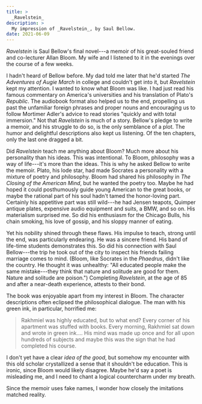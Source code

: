```yaml
---
title: >
  _Ravelstein_
description: >
  My impression of _Ravelstein_, by Saul Bellow.
date: 2021-06-09
---
```


_Ravelstein_ is Saul Bellow's final novel---a memoir of his great-souled friend and co-lecturer Allan Bloom. My wife and I listened to it in the evenings over the course of a few weeks.

I hadn't heard of Bellow before. My dad told me later that he'd started _The Adventures of Augie March_ in college and couldn't get into it, but _Ravelstein_ kept my attention. I wanted to know what Bloom was like. I had just read his famous commentary on America's universities and his translation of Plato's _Republic_. The audiobook format also helped us to the end, propelling us past the unfamiliar foreign phrases and proper nouns and encouraging us to follow Mortimer Adler's advice to read stories "quickly and with total immersion." Not that _Ravelstein_ is much of a story. Bellow's pledge to write a memoir, and his struggle to do so, is the only semblance of a plot. The humor and delightful descriptions also kept us listening. Of the ten chapters, only the last one dragged a bit.

Did _Ravelstein_ teach me anything about Bloom? Much more about his personality than his ideas. This was intentional. To Bloom, philosophy was a way of life---it's more than the ideas. This is why he asked Bellow to write the memoir. Plato, his lode star, had made Socrates a personality with a mixture of poetry and philosophy. Bloom had shared his philosophy in _The Closing of the American Mind_, but he wanted the poetry too. Maybe he had hoped it could posthumously guide young American to the great books, or maybe the rational part of his soul hadn't tamed the honor-loving part. Certainly his appetitive part was still wild---he had Jensen teapots, Quimper antique plates, expensive audio equipment and suits, a BMW, and so on. His materialism surprised me. So did his enthusiasm for the Chicago Bulls, his chain smoking, his love of gossip, and his sloppy manner of eating.

Yet his nobility shined through these flaws. His impulse to teach, strong until the end, was particularly endearing. He was a sincere friend. His band of life-time students demonstrates this. So did his connection with Saul Bellow---the trip he took out of the city to inspect his friends failing marriage comes to mind. (Bloom, like Socrates in the _Phaedrus_, didn't like the country. He thought it was unhealthy: "All educated people make the same mistake---they think that nature and solitude are good for them. Nature and solitude are poison.") Completing _Ravelstein_, at the age of 85 and after a near-death experience, attests to their bond.

The book was enjoyable apart from my interest in Bloom. The character descriptions often eclipsed the philosophical dialogue. The man with his green ink, in particular, horrified me:

> Rakhmiel was highly educated, but to what end? Every corner of his apartment was stuffed with books. Every morning, Rakhmiel sat down and wrote in green ink.... His mind was made up once and for all upon hundreds of subjects and maybe this was the sign that he had completed his course.

I don't yet have a clear _idea of the good_, but somehow my encounter with this old scholar crystallized a sense that it shouldn't be education. This is ironic, since Bloom would likely disagree. Maybe he'd say a poet is misleading me, and I need to chant a logical countercharm under my breath.

Since the memoir uses fake names, I wonder how closely the imitations matched reality.
